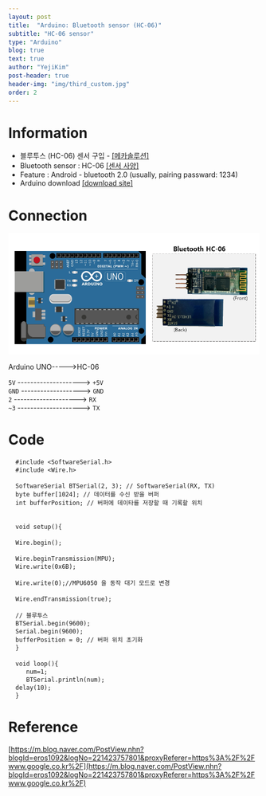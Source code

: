 ```yaml
---
layout: post
title:  "Arduino: Bluetooth sensor (HC-06)"
subtitle: "HC-06 sensor"
type: "Arduino"
blog: true
text: true
author: "YejiKim"
post-header: true
header-img: "img/third_custom.jpg"
order: 2
---
```




# Information

- 블루투스 (HC-06) 센서 구입 - [[메카솔루션]](http://mechasolution.com/shop/main/index.php) 
- Bluetooth sensor : HC-06 [[센서 사양]](http://mechasolution.com/shop/goods/goods_view.php?goodsno=71794&category=)
- Feature : Android - bluetooth 2.0 (usually, pairing passward: 1234)  
- Arduino download [[download site]](https://www.arduino.cc/en/Main/Software) 


# Connection 
![BluetoothSensor](./img/BluetoothSensor.PNG) 

Arduino UNO----->HC-06 

`5V` --------------------> `+5V`     
`GND` -------------------> `GND`   
`2` --------------------> `RX`   
`~3` --------------------> `TX` 

# Code 
     
      #include <SoftwareSerial.h>
      #include <Wire.h>
      
      SoftwareSerial BTSerial(2, 3); // SoftwareSerial(RX, TX)
      byte buffer[1024]; // 데이터를 수신 받을 버퍼
      int bufferPosition; // 버퍼에 데이타를 저장할 때 기록할 위치


      void setup(){     

      Wire.begin();

      Wire.beginTransmission(MPU);
      Wire.write(0x6B);

      Wire.write(0);//MPU6050 을 동작 대기 모드로 변경

      Wire.endTransmission(true);

      // 블루투스
      BTSerial.begin(9600);
      Serial.begin(9600); 
      bufferPosition = 0; // 버퍼 위치 초기화
      }
 
      void loop(){
         num=1;
         BTSerial.println(num);       
      delay(10);
      } 
     
     

# Reference
[https://m.blog.naver.com/PostView.nhn?blogId=eros1092&logNo=221423757801&proxyReferer=https%3A%2F%2Fwww.google.co.kr%2F](https://m.blog.naver.com/PostView.nhn?blogId=eros1092&logNo=221423757801&proxyReferer=https%3A%2F%2Fwww.google.co.kr%2F)

